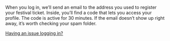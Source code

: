 <!-- This shows on the log in page -->

When you log in, we’ll send an email to the address you used to register your festival ticket. Inside, you’ll find a code that lets you access your profile. The code is active for 30 minutes. If the email doesn’t show up right away, it’s worth checking your spam folder.

[Having an issue logging in?](https://www.mozillafestival.org/en/helpdesk/mozfest-schedule-faqs/)
